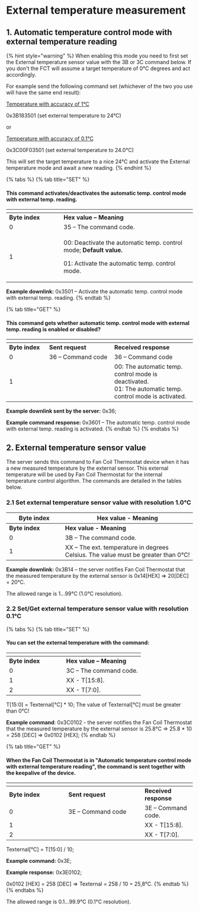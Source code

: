 # External temperature measurement

## 1. A**utomatic temperature control mode with external temperature reading**

{% hint style="warning" %}
When enabling this mode you need to first set the External temperature sensor value with the 3B or 3C command below. If you don't the FCT will assume a target temperature of 0°C degrees and act accordingly.

For example send the following command set (whichever of the two you use will have the same end result):

[Temperature with accuracy of 1°C](external-temperature-measurement.md#id-2.1-set-external-temperature-sensor-value-with-resolution-1.0-c)

0x3B183501 (set external temperature to 24°C)

or

[Temperature with accuracy of 0.1°C](external-temperature-measurement.md#id-2.2-set-get-external-temperature-sensor-value-with-resolution-0.1-c)

0x3C00F03501 (set external temperature to 24.0°C)

This will set the target temperature to a nice 24°C and activate the External temperature mode and await a new reading.
{% endhint %}

{% tabs %}
{% tab title="SET" %}
#### This command activates/deactivates the automatic temp. control mode with external temp. reading.

<table data-header-hidden><thead><tr><th width="131"></th><th></th></tr></thead><tbody><tr><td><strong>Byte index</strong></td><td><strong>Hex value – Meaning</strong></td></tr><tr><td>0</td><td>35 – The command code.</td></tr><tr><td>1</td><td><p>00: Deactivate the automatic temp. control mode;  <strong>Default value.</strong></p><p>01: Activate the automatic temp. control mode. </p></td></tr></tbody></table>

**Example downlink:** 0x3501 – Activate the automatic temp. control mode with external temp. reading.
{% endtab %}

{% tab title="GET" %}
#### This command gets whether automatic temp. control mode with external temp. reading is enabled or disabled?

<table data-header-hidden><thead><tr><th width="91.99999999999997"></th><th width="160"></th><th></th></tr></thead><tbody><tr><td><strong>Byte index</strong></td><td><strong>Sent request</strong></td><td><strong>Received response</strong></td></tr><tr><td>0</td><td>36 – Command code</td><td>36 – Command code</td></tr><tr><td>1</td><td> </td><td>00: The automatic temp. control mode is deactivated.<br>01: The automatic temp. control mode is activated.</td></tr></tbody></table>

**Example downlink sent by the server:** 0x36;

**Example command response:** 0x3601 – The automatic temp. control mode with external temp. reading is activated.
{% endtab %}
{% endtabs %}

## 2. External temperature sensor value

The server sends this command to Fan Coil Thermostat device when it has a new measured temperature by the external sensor. This external temperature will be used by Fan Coil Thermostat for the internal temperature control algorithm. The commands are detailed in the tables below.

### 2.1 Set еxternal temperature sensor value with resolution 1.0°C

<table data-header-hidden><thead><tr><th width="135">Byte index</th><th>Hex value - Meaning</th></tr></thead><tbody><tr><td><strong>Byte index</strong></td><td><strong>Hex value - Meaning</strong></td></tr><tr><td>0</td><td>3B – The command code.</td></tr><tr><td>1</td><td>XX – The ext. temperature in degrees Celsius. The value must be greater than 0°C!</td></tr></tbody></table>

**Example downlink:** 0x3B14 – the server notifies Fan Coil Thermostat that the measured temperature by the external sensor is 0x14\[HEX] => 20\[DEC] = 20°C.

The allowed range is 1...99°C (1.0°C resolution).

### 2.2 Set/Get еxternal temperature sensor value with resolution 0.1°C

{% tabs %}
{% tab title="SET" %}
#### You can set the external temperature with the command:

<table data-header-hidden><thead><tr><th width="138"></th><th></th></tr></thead><tbody><tr><td><strong>Byte index</strong></td><td><strong>Hex value – Meaning</strong></td></tr><tr><td>0</td><td>3C – The command code.</td></tr><tr><td>1</td><td>XX - T[15:8].</td></tr><tr><td>2</td><td>XX - T[7:0]. </td></tr></tbody></table>

T\[15:0] = Texternal\[°C] \* 10; The value of Texternal\[°C] must be greater than 0°C!

**Example command**: 0x3C0102 - the server notifies the Fan Coil Thermostat that the measured temperature by the external sensor is 25.8°C => 25.8 \* 10 = 258 \[DEC] => 0x0102 \[HEX];
{% endtab %}

{% tab title="GET" %}
#### When the Fan Coil Thermostat is in "Automatic temperature control mode with external temperature reading", the command is sent together with the keepalive of the device.

<table data-header-hidden><thead><tr><th width="143.99999999999997"></th><th width="190"></th><th></th></tr></thead><tbody><tr><td><strong>Byte index</strong></td><td><strong>Sent request</strong></td><td><strong>Received response</strong></td></tr><tr><td>0</td><td>3E – Command code</td><td>3E – Command code.</td></tr><tr><td>1</td><td> </td><td>XX - T[15:8].</td></tr><tr><td>2</td><td></td><td>XX - T[7:0].</td></tr></tbody></table>

Texternal\[°C] = T\[15:0] / 10;

**Example command:** 0x3E;

**Example response:** 0x3E0102;

0x0102 \[HEX] = 258 \[DEC] => Texternal = 258 / 10 = 25,8°C.
{% endtab %}
{% endtabs %}

The allowed range is 0.1...99.9°C (0.1°C resolution).

